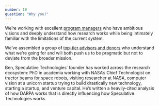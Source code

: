 ```yaml
---
number: 10
question: "Why you?"
---
```


We’re working with excellent [program managers](http://spec.tech/team) who have ambitious visions and deeply understand how research works while being intimately familiar with the limitations of the current system.

We’ve assembled a group of [top-tier advisors and donors](http://spec.tech/team) who understand what we’re going for and will both push us to be pragmatic but not to deviate from the broader mission.

Ben, Speculative Technologies’ founder has worked across the research ecosystem: PhD in academia working with NASA’s Chief Technologist on tractor beams for space robots, visiting researcher at NASA, computer vision at a unicorn startup trying to build drastically new technology, starting a startup, and venture capital. He’s written a heavily-cited analysis of how DARPA works that is directly influencing how Speculative Technologies works.
